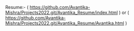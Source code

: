 Resume:- 
( https://github.com/Avantika-Mishra/Projects2022.git/Avantika_Resume/index.html )
or
( https://github.com/Avantika-Mishra/Projects2022.git/Avantika_Resume/Avantika.html )

